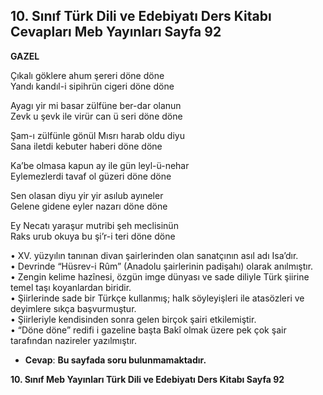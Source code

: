 ## 10. Sınıf Türk Dili ve Edebiyatı Ders Kitabı Cevapları Meb Yayınları Sayfa 92

**GAZEL**

Çıkalı göklere ahum şereri döne döne  
 Yandı kandıl-i sipihrün cigeri döne döne

Ayagı yir mi basar zülfüne ber-dar olanun  
 Zevk u şevk ile virür can ü seri döne döne

Şam-ı zülfünle gönül Mısrı harab oldu diyu  
 Sana iletdi kebuter haberi döne döne

Ka’be olmasa kapun ay ile gün leyl-ü-nehar  
 Eylemezlerdi tavaf ol güzeri döne döne

Sen olasan diyu yir yir asılub ayıneler  
 Gelene gidene eyler nazarı döne döne

Ey Necatı yaraşur mutribi şeh meclisinün  
 Raks urub okuya bu şi’r-i teri döne döne

• XV. yüzyılın tanınan divan şairlerinden olan sanatçının asıl adı Isa’dır.  
 • Devrinde “Hüsrev-i Rûm” (Anadolu şairlerinin padişahı) olarak anılmıştır.  
 • Zengin kelime hazînesi, özgün imge dünyası ve sade diliyle Türk şiirine temel taşı koyanlardan biridir.  
 • Şiirlerinde sade bir Türkçe kullanmış; halk söyleyişleri ile atasözleri ve deyimlere sıkça başvurmuştur.  
 • Şiirleriyle kendisinden sonra gelen birçok şairi etkilemiştir.  
 • “Döne döne” redifi i gazeline başta Bakî olmak üzere pek çok şair tarafından nazireler yazılmıştır.

* **Cevap**: **Bu sayfada soru bulunmamaktadır.**

**10. Sınıf Meb Yayınları Türk Dili ve Edebiyatı Ders Kitabı Sayfa 92**
